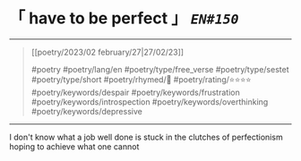 # &#12300; have to be perfect &#12301; *`EN#150`*

---

> [[poetry/2023/02 february/27|27/02/23]]
> 
> #poetry 
> #poetry/lang/en 
> #poetry/type/free_verse #poetry/type/sestet #poetry/type/short 
> #poetry/rhymed/🔴 
> #poetry/rating/⭐⭐⭐⭐ 
> #poetry/keywords/despair #poetry/keywords/frustration #poetry/keywords/introspection #poetry/keywords/overthinking #poetry/keywords/depressive 

---

I don't know
what a job well done is
stuck in the clutches
of perfectionism
hoping to achieve
what one cannot